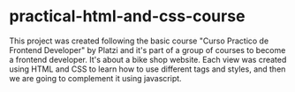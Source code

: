 # practical-html-and-css-course
This project was created following the basic course "Curso Practico de Frontend Developer" by Platzi and it's part of a group of courses to become a frontend developer.   It's about a bike shop website. Each view was created using HTML and CSS to learn how to use different tags and styles, and then we are going to complement it using javascript.
